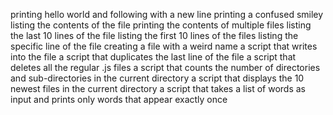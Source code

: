 printing hello world and following with a new line
printing a confused smiley
listing the contents of the file
printing the contents of multiple files
listing the last 10 lines of the file
listing the first 10 lines of the files
listing the specific line of the file
creating a file with a weird name
a script that writes into the file
a script that duplicates the last line of the file
a script that deletes all the regular .js files
a script that counts the number of directories and sub-directories in the current directory
a script that displays the 10 newest files in the current directory
a script that takes a list of words as input and prints only words that appear exactly once
